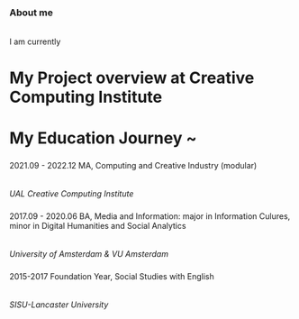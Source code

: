 ### About me 
###### 
I am currently 





# My Project overview at Creative Computing Institute 
















# My Education Journey ~  
##### 
2021.09 - 2022.12 MA, Computing and Creative Industry (modular)
######
*UAL Creative Computing Institute*
#####
2017.09 - 2020.06 BA, Media and Information: major in Information Culures, minor in Digital Humanities and Social Analytics 
######
*University of Amsterdam & VU Amsterdam*
#####
2015-2017 Foundation Year, Social Studies with English
######
*SISU-Lancaster University*
